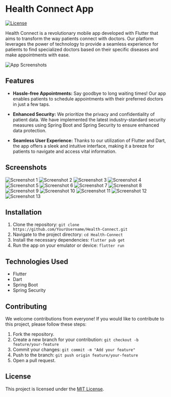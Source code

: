 # Health Connect App

[![License](https://img.shields.io/badge/license-MIT-blue.svg)](LICENSE)

Health Connect is a revolutionary mobile app developed with Flutter that aims to transform the way patients connect with doctors. Our platform leverages the power of technology to provide a seamless experience for patients to find specialized doctors based on their specific diseases and make appointments with ease.

![App Screenshots](screenshots.png)

## Features

- **Hassle-free Appointments:** Say goodbye to long waiting times! Our app enables patients to schedule appointments with their preferred doctors in just a few taps.

- **Enhanced Security:** We prioritize the privacy and confidentiality of patient data. We have implemented the latest industry-standard security measures using Spring Boot and Spring Security to ensure enhanced data protection.

- **Seamless User Experience:** Thanks to our utilization of Flutter and Dart, the app offers a sleek and intuitive interface, making it a breeze for patients to navigate and access vital information.

## Screenshots

![Screenshot 1](/images-review/screenshot1.png)
![Screenshot 2](/images-review/screenshot2.png)
![Screenshot 3](/images-review/screenshot3.png)
![Screenshot 4](/images-review/screenshot4.png)
![Screenshot 5](/images-review/screenshot5.png)
![Screenshot 6](/images-review/screenshot6.png)
![Screenshot 7](/images-review/screenshot7.png)
![Screenshot 8](/images-review/screenshot8.png)
![Screenshot 9](/images-review/screenshot9.png)
![Screenshot 10](/images-review/screenshot10.png)
![Screenshot 11](/images-review/screenshot11.png)
![Screenshot 12](/images-review/screenshot12.png)
![Screenshot 13](/images-review/screenshot13.png)

## Installation

1. Clone the repository: `git clone https://github.com/YourUsername/Health-Connect.git`
2. Navigate to the project directory: `cd Health-Connect`
3. Install the necessary dependencies: `flutter pub get`
4. Run the app on your emulator or device: `flutter run`

## Technologies Used

- Flutter
- Dart
- Spring Boot
- Spring Security

## Contributing

We welcome contributions from everyone! If you would like to contribute to this project, please follow these steps:

1. Fork the repository.
2. Create a new branch for your contribution: `git checkout -b feature/your-feature`
3. Commit your changes: `git commit -m "Add your feature"`
4. Push to the branch: `git push origin feature/your-feature`
5. Open a pull request.

## License

This project is licensed under the [MIT License](LICENSE).
